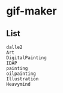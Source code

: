 # gif-maker

## List

```
dalle2
Art
DigitalPainting
IDAP
painting
oilpainting
Illustration
Heavymind
```
